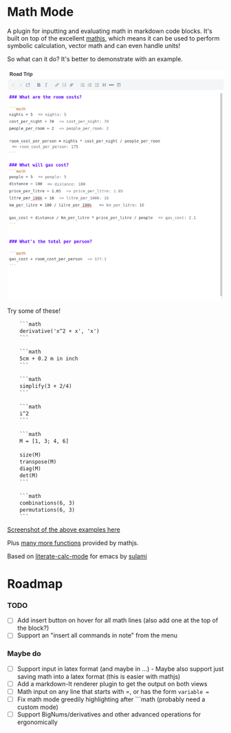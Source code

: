 # Math Mode
A plugin for inputting and evaluating math in markdown code blocks. It's built on top of the excellent [mathjs](https://mathjs.org/), which means it can be used to perform symbolic calculation, vector math and can even handle units!

So what can it do? It's better to demonstrate with an example.

![Screenshot of using math mode to plan a road trip](./assets/road_trip.png)


Try some of these!

		```math
		derivative('x^2 + x', 'x') 
		```
		
		```math
		5cm + 0.2 m in inch
		```
		
		```math
		simplify(3 + 2/4)
		```
		
		```math
		i^2
		```
		
		```math
		M = [1, 3; 4, 6]
		
		size(M)
		transpose(M)
		diag(M)
		det(M)
		```
		
		```math
		combinations(6, 3)
		permutations(6, 3)
		```

[Screenshot of the above examples here](./assets/examples.png)

Plus [many more functions](https://mathjs.org/docs/reference/functions.html) provided by mathjs.

Based on [literate-calc-mode](https://github.com/sulami/literate-calc-mode.el) for emacs by [sulami](https://github.com/sulami)

# Roadmap
### TODO
- [ ] Add insert button on hover for all math lines (also add one at the top of the block?)
- [ ] Support an "insert all commands in note" from the menu

### Maybe do
- [ ] Support input in latex format (and maybe in $...$)
		- Maybe also support just saving math into a latex format (this is easier with mathjs)
- [ ] Add a markdown-It renderer plugin to get the output on both views
- [ ] Math input on any line that starts with =, or has the form `variable =`
- [ ] Fix math mode greedily highlighting after \`\`\`math (probably need a custom mode)
- [ ] Support BigNums/derivatives and other advanced operations for ergonomically
